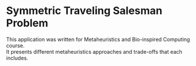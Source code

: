 # Symmetric Traveling Salesman Problem

This application was written for Metaheuristics and Bio-inspired Computing course.  
It presents different metaheuristics approaches and trade-offs that each includes. 
